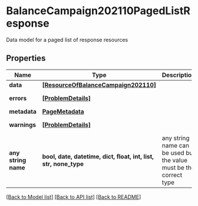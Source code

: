 # BalanceCampaign202110PagedListResponse

Data model for a paged list of response resources

## Properties
Name | Type | Description | Notes
------------ | ------------- | ------------- | -------------
**data** | [**[ResourceOfBalanceCampaign202110]**](ResourceOfBalanceCampaign202110.md) |  | [optional] 
**errors** | [**[ProblemDetails]**](ProblemDetails.md) |  | [optional] [readonly] 
**metadata** | [**PageMetadata**](PageMetadata.md) |  | [optional] 
**warnings** | [**[ProblemDetails]**](ProblemDetails.md) |  | [optional] [readonly] 
**any string name** | **bool, date, datetime, dict, float, int, list, str, none_type** | any string name can be used but the value must be the correct type | [optional]

[[Back to Model list]](../README.md#documentation-for-models) [[Back to API list]](../README.md#documentation-for-api-endpoints) [[Back to README]](../README.md)


